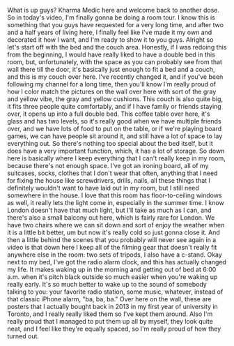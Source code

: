 What is up guys? Kharma Medic here and welcome back to another dose. So in today's video, I'm finally gonna be doing a room tour. I know this is something that you guys have requested for a very long time, and after two and a half years of living here, I finally feel like I've made it my own and decorated it how I want, and I'm ready to show it to you guys. Alright so let's start off with the bed and the couch area. Honestly, if I was redoing this from the beginning, I would have really liked to have a double bed in this room, but, unfortunately, with the space as you can probably see from that wall there till the door, it's basically just enough to fit a bed and a couch, and this is my couch over here. I've recently changed it, and if you've been following my channel for a long time, then you'll know I'm really proud of how I color match the pictures on the wall over here with sort of the gray and yellow vibe, the gray and yellow cushions. This couch is also quite big, it fits three people quite comfortably, and if I have family or friends staying over, it opens up into a full double bed. This coffee table over here, it's glass and has two levels, so it's really good when we have multiple friends over, and we have lots of food to put on the table, or if we're playing board games, we can have people sit around it, and still have a lot of space to lay everything out. So there's nothing too special about the bed itself, but it does have a very important function, which, it has a lot of storage. So down here is basically where I keep everything that I can't really keep in my room, because there's not enough space. I've got an ironing board, all of my suitcases, socks, clothes that I don't wear that often, anything that I need for fixing the house like screwdrivers, drills, nails, all these things that I definitely wouldn't want to have laid out in my room, but I still need somewhere in the house. I love that this room has floor-to-ceiling windows as well, it really lets the light come in, especially in the summer time. I know London doesn't have that much light, but I'll take as much as I can, and there's also a small balcony out here, which is fairly rare for London. We have two chairs where we can sit down and sort of enjoy the weather when it is a little bit better, um but now it's really cold so just gonna close it. And then a little behind the scenes that you probably will never see again in a video is that down here I keep all of the filming gear that doesn't really fit anywhere else in the room: two sets of tripods, I also have a c-stand. Okay next to my bed, I've got the radio alarm clock, and this has actually changed my life. It makes waking up in the morning and getting out of bed at 6:00 a.m. when it's pitch black outside so much easier when you're waking up really early. It's so much better to wake up to the sound of somebody talking to you: your favorite radio station, some music, whatever, instead of that classic iPhone alarm, "ba, ba, ba." Over here on the wall, these are posters that I actually bought back in 2013 in my first year of university in Toronto, and I really really liked them so I've kept them around. Also I'm really proud that I managed to put them up all by myself, they look quite neat, and I feel like they're equally spaced, so I'm really proud of how they turned out.
